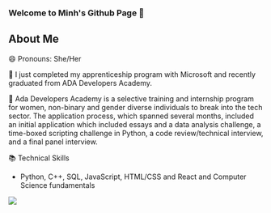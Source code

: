 ### Welcome to Minh's Github Page 👋

About Me
------------------------------------------------------------------------
😄 Pronouns: She/Her

🌱 I just completed my apprenticeship program with Microsoft and recently graduated from ADA Developers Academy.

🏫 Ada Developers Academy is a selective training and internship program for women, non-binary and gender diverse individuals to break into the tech sector. The application process, which spanned several months, included an initial application which included essays and a data analysis challenge, a time-boxed scripting challenge in Python, a code review/technical interview, and a final panel interview. 

📚 Technical Skills
  - Python, C++, SQL, JavaScript, HTML/CSS and React and Computer Science fundamentals  

<img src="https://github-readme-stats.vercel.app/api?username=goldenkairos&&show_icons=true&title_color=ffffff&icon_color=bb2acf&text_color=daf7dc&bg_color=151515">


